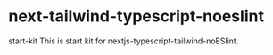 # next-tailwind-typescript-noeslint
start-kit
This is start kit for nextjs-typescript-tailwind-noESlint.
